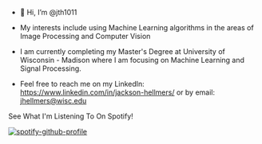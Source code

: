 - 👋 Hi, I’m @jth1011

- My interests include using Machine Learning algorithms in the areas of Image Processing and Computer Vision
- I am currently completing my Master's Degree at University of Wisconsin - Madison where I am focusing on Machine Learning and Signal Processing.

- Feel free to reach me on my LinkedIn: https://www.linkedin.com/in/jackson-hellmers/
                           or by email: jhellmers@wisc.edu
                           
See What I'm Listening To On Spotify!

[![spotify-github-profile](https://spotify-github-profile.vercel.app/api/view?uid=x19pseni1c7n0yt3ep7cyh63k&cover_image=true&theme=novatorem&bar_color=ff0000&bar_color_cover=false)](https://github.com/kittinan/spotify-github-profile)

<!---
jth1011/jth1011 is a ✨ special ✨ repository because its `README.md` (this file) appears on your GitHub profile.
You can click the Preview link to take a look at your changes.
--->
